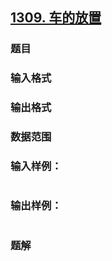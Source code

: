 ## [1309. 车的放置](https://www.acwing.com/problem/content/solution/1311/1/)

### 题目

### 输入格式

### 输出格式

### 数据范围

### 输入样例：

```

```

### 输出样例：

```

```

### 题解